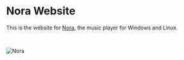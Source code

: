 # Nora Website

This is the website for [Nora](https://github.com/Sandakan/Nora), the music player for Windows and Linux.

<br/>

![Nora](https://raw.githubusercontent.com/Sandakan/Nora/patch-release/assets/other/artwork%200.webp)
